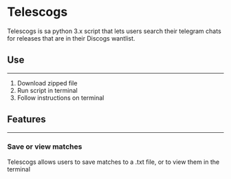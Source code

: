 # Telescogs
 Telescogs is sa python 3.x script that lets users search their telegram chats for releases that are in their Discogs wantlist.
 
## Use
---
1. Download zipped file 
2. Run script in terminal
3. Follow instructions on terminal

## Features
---
### Save or view matches
Telescogs allows users to save matches to a .txt file, or to view them in the terminal
